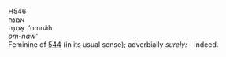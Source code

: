 H546  
אמנה  
אָמנָה ‎ ‘omnâh  
*om-naw‘*  
Feminine of [544](h0544) (in its usual sense); adverbially *surely: -*
indeed.  
